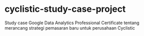 # cyclistic-study-case-project
Study case Google Data Analytics Professional Certificate tentang merancang strategi pemasaran baru untuk perusahaan Cyclistic
